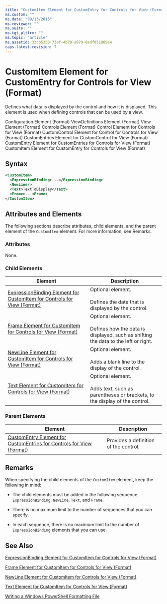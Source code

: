 ```yaml
---
title: "CustomItem Element for CustomEntry for Controls for View (Format) | Microsoft Docs"
ms.custom: ""
ms.date: "09/13/2016"
ms.reviewer: ""
ms.suite: ""
ms.tgt_pltfrm: ""
ms.topic: "article"
ms.assetid: 33cb5350-73ef-4b79-a879-0edf051869e4
caps.latest.revision: 7
---
```

# CustomItem Element for CustomEntry for Controls for View (Format)

Defines what data is displayed by the control and how it is displayed. This element is used when defining controls that can be used by a view.

Configuration Element (Format)
ViewDefinitions Element (Format)
View Element (Format)
Controls Element (Format)
Control Element for Controls for View (Format)
CustomControl Element for Control for Controls for View (Format)
CustomEntries Element for CustomControl for View (Format)
CustomEntry Element for CustomEntries for Controls for View (Format)
CustomItem Element for CustomEntry for Controls for View (Format)

## Syntax

```xml
<CustomItem>
  <ExpressionBinding>...</ExpressionBinding>
  <NewLine/>
  <Text>TextToDisplay</Text>
  <Frame>...<Frame>
</CustomItem>
```

## Attributes and Elements

The following sections describe attributes, child elements, and the parent element of the `CustomItem` element. For more information, see Remarks.

### Attributes

None.

### Child Elements

|Element|Description|
|-------------|-----------------|
|[ExpressionBinding Element for CustomItem for Controls for View (Format)](./expressionbinding-element-for-customitem-for-controls-for-view-format.md)|Optional element.<br /><br /> Defines the data that is displayed by the control.|
|[Frame Element for CustomItem for Controls for View (Format)](./frame-element-for-customitem-for-controls-for-view-format.md)|Optional element.<br /><br /> Defines how the data is displayed, such as shifting the data to the left or right.|
|[NewLine Element for CustomItem for Controls for View (Format)](./newline-element-for-customitem-for-controls-for-view-format.md)|Optional element.<br /><br /> Adds a blank line to the display of the control.|
|[Text Element for CustomItem for Controls for View (Format)](./text-element-for-customitem-for-controls-for-view-format.md)|Optional element.<br /><br /> Adds text, such as parentheses or brackets, to the display of the control.|

### Parent Elements

|Element|Description|
|-------------|-----------------|
|[CustomEntry Element for CustomEntries for Controls for View (Format)](./customentry-element-for-customentries-for-controls-for-view-format.md)|Provides a definition of the control.|

## Remarks

When specifying the child elements of the `CustomItem` element, keep the following in mind:

- The child elements must be added in the following sequence: `ExpressionBinding`, `NewLine`, `Text`, and `Frame`.

- There is no maximum limit to the number of sequences that you can specify.

- In each sequence, there is no maximum limit to the number of `ExpressionBinding` elements that you can use.

## See Also

[ExpressionBinding Element for CustomItem for Controls for View (Format)](./expressionbinding-element-for-customitem-for-controls-for-view-format.md)

[Frame Element for CustomItem for Controls for View (Format)](./frame-element-for-customitem-for-controls-for-view-format.md)

[NewLine Element for CustomItem for Controls for View (Format)](./newline-element-for-customitem-for-controls-for-view-format.md)

[Text Element for CustomItem for Controls for View (Format)](./text-element-for-customitem-for-controls-for-view-format.md)

[Writing a Windows PowerShell Formatting File](./writing-a-powershell-formatting-file.md)
